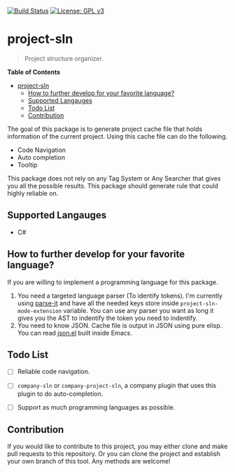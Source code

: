 [![Build Status](https://travis-ci.com/jcs090218/project-sln.svg?branch=master)](https://travis-ci.com/jcs090218/project-sln)
[![License: GPL v3](https://img.shields.io/badge/License-GPL%20v3-blue.svg)](https://www.gnu.org/licenses/gpl-3.0)


# project-sln
> Project structure organizer.

<!-- markdown-toc start - Don't edit this section. Run M-x markdown-toc-refresh-toc -->
**Table of Contents**

- [project-sln](#project-sln)
    - [How to further develop for your favorite language?](#how-to-further-develop-for-your-favorite-language)
    - [Supported Langauges](#supported-langauges)
    - [Todo List](#todo-list)
    - [Contribution](#contribution)

<!-- markdown-toc end -->

The goal of this package is to generate project cache file that holds information
of the current project. Using this cache file can do the following.

* Code Navigation
* Auto completion
* Tooltip

This package does not rely on any Tag System or Any Searcher that gives you all
the possible results. This package should generate rule that could highly reliable
on.


## Supported Langauges

* C#


## How to further develop for your favorite language?

If you are willing to implement a programming language for this package.

1. You need a targeted language parser (To identify tokens). I'm currently
using [parse-it](https://github.com/jcs-elpa/parse-it) and have all the needed
keys store inside `project-sln-mode-extension` variable. You can use
any parser you want as long it gives you the AST to indentify the token you 
need to indentify.
2. You need to know JSON. Cache file is output in JSON using pure elisp.
You can read [json.el](https://github.com/emacs-mirror/emacs/blob/master/lisp/json.el) 
built inside Emacs.


## Todo List

- [ ] Reliable code navigation.
- [ ] `company-sln` or `company-project-sln`, a company plugin that uses
this plugin to do auto-completion.
- [ ] Support as much programming languages as possible.


## Contribution
If you would like to contribute to this project, you may either
clone and make pull requests to this repository. Or you can
clone the project and establish your own branch of this tool.
Any methods are welcome!

